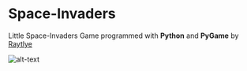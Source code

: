 # Space-Invaders

Little Space-Invaders Game programmed with **Python** and **PyGame** by [Raytlye](https://github.com/Raytlye)

![alt-text](https://regmedia.co.uk/2013/03/04/invader.jpg?x=1200&y=794)
